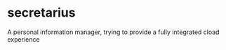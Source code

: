 secretarius
===========

A personal information manager, trying to provide a fully integrated cload experience